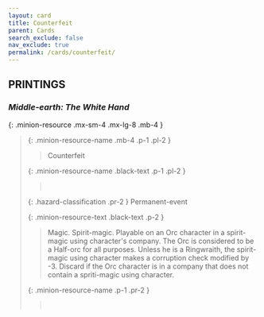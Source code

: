 ```yaml
---
layout: card
title: Counterfeit
parent: Cards
search_exclude: false
nav_exclude: true
permalink: /cards/counterfeit/
---
```


## PRINTINGS


### _Middle-earth: The White Hand_

{: .minion-resource .mx-sm-4 .mx-lg-8 .mb-4 }
> {: .minion-resource-name .mb-4 .p-1 .pl-2 }
> > <div class="hazard-mp"></div>
> > <div class="card-name">Counterfeit</div>
>
> {: .minion-resource-name .black-text .p-1 .pl-2 }
> > &nbsp;
>
> {: .hazard-classification .pr-2 }
> Permanent-event
>
> {: .minion-resource-text .black-text .p-2 }
> > Magic. Spirit-magic. Playable on an Orc character in a spirit-magic using character's company. The Orc is considered to be a Half-orc for all purposes. Unless he is a Ringwraith, the spirit-magic using character makes a corruption check modified by -3. Discard if the Orc character is in a company that does not contain a spriti-magic using character. 
> 
> {: .minion-resource-name .p-1 .pr-2 }
> > <div class="card-shield"></div>
> > <div class="card-corruption-white">&nbsp;</div>

